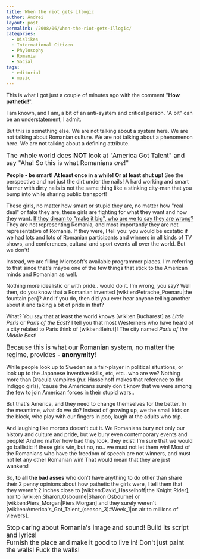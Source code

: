 ```yaml
---
title: When the riot gets illogic
author: Andrei
layout: post
permalink: /2008/06/when-the-riot-gets-illogic/
categories:
  - Dislikes
  - International Citizen
  - Phylosophy
  - Romania
  - Social
tags:
  - editorial
  - music
---
```

<!--YouTube Error: bad URL entered-->

This is what I got just a couple of minutes ago with the comment "**How pathetic!**".

I am known, and I am, a bit of an anti-system and critical person. "A bit" can be an understatement, I admit.

But this is something else. We are not talking about a system here. We are not talking about Romanian culture. We are not talking about a phenomenon here. We are not talking about a defining attribute.

<big>The whole world does <strong>NOT</strong> look at "America Got Talent" and say "Aha! So this is what Romanians <em>are</em>!"</big>

**People - be smart! At least once in a while! Or at least shut up!** See the perspective and not just the dirt under the nails! A hard working and smart farmer with dirty nails is not the same thing like a stinking city-man that you bump into while sharing public transport!



These girls, no matter how smart or stupid they are, no matter how "real deal" or fake they are, these girls are fighting for what they want and how they want. [If they dream to "make it big", who are we to say they are wrong?][1] They are not representing Romania, and most importantly they are not representative of Romania. If they were, I tell you: you would be ecstatic if we had lots and lots of Romanian participants and winners in all kinds of TV shows, and conferences, cultural and sport events all over the world. But we don't!

Instead, we are filling Microsoft's available programmer places. I'm referring to that since that's maybe one of the few things that stick to the American minds and Romanian as well.

Nothing more idealistic or with pride.. would do it. I'm wrong, you say? Well then, do you know that a Romanian invented [wiki:en:Petrache_Poenaru|the fountain pen]? And if you do, then did you ever hear anyone telling another about it and taking a bit of pride in that?

What? You say that at least the world knows [wiki:en:Bucharest] as *Little Paris* or *Paris of the East*? I tell you that most Westerners who have heard of a city related to Paris think of [wiki:en:Beirut]! The city named *Paris of the Middle East*!

<big>Because this is what our Romanian system, no matter the regime, provides - <strong>anonymity</strong>!</big>

While people look up to Sweden as a fair-player in political situations, or look up to the Japanese inventive skills, etc, etc.. who are we? Nothing more than Dracula vampires (n.r. Hasselhoff makes that reference to the Indiggo girls), 'cause the Americans surely don't know that we were among the few to join American forces in their stupid wars..

But that's America, and they need to change themselves for the better. In the meantime, what do we do? Instead of growing up, we the small kids on the block, who play with our fingers in poo, laugh at the adults who trip.

And laughing like morons doesn't cut it. We Romanians bury not only our history and culture and pride, but we bury even contemporary events and people! And no matter how bad they look, they exist! I'm sure that we would go ballistic if these girls win, but no, no.. we must not let them win! Most of the Romanians who have the freedom of speech are not winners, and must not let any other Romanian win! That would mean that they are just wankers!

So, **to all the bad asses** who don't have anything to do other than share their 2 penny opinions about how pathetic the girls were, I tell them that they weren't 2 inches close to [wiki:en:David\_Hasselhoff|the Knight Rider], nor to [wiki:en:Sharon\_Osbourne|Sharon Osbourne] or [wiki:en:Piers\_Morgan|Piers Morgan] and they surely weren't [wiki:en:America's\_Got\_Talent\_(season\_3)#Week\_1|on air to millions of viewers].

<big>Stop caring about Romania's image and sound! Build its script and lyrics!<br /> Furnish the place and make it good to live in! Don't just paint the walls! Fuck the walls!</big>

 [1]: http://www.eduard.ro/2008/06/gemenele-indiggo-la-americas-got-talent.html